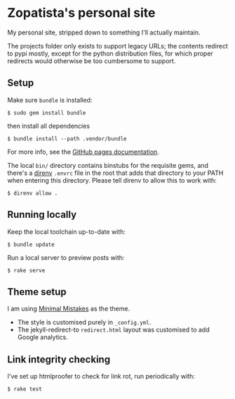# Zopatista's personal site

My personal site, stripped down to something I'll actually maintain.

The projects folder only exists to support legacy URLs; the contents redirect
to pypi mostly, except for the python distribution files, for which proper
redirects would otherwise be too cumbersome to support.

## Setup

Make sure `bundle` is installed:

```shell
$ sudo gem install bundle
```

then install all dependencies

```shell
$ bundle install --path .vendor/bundle
```

For more info, see the [GitHub pages documentation](https://help.github.com/articles/using-jekyll-with-pages).

The local `bin/` directory contains binstubs for the requisite gems, and
there's a [direnv](https://github.com/zimbatm/direnv) `.envrc` file in the root
that adds that directory to your PATH when entering this directory. Please
tell direnv to allow this to work with:

```shell
$ direnv allow .
```

## Running locally

Keep the local toolchain up-to-date with:

```shell
$ bundle update
```

Run a local server to preview posts with:

```shell
$ rake serve
```

## Theme setup

I am using [Minimal Mistakes](https://github.com/mmistakes/minimal-mistakes) as the theme.

* The style is customised purely in `_config.yml`.
* The jekyll-redirect-to `redirect.html` layout was customised to add Google analytics.

## Link integrity checking

I've set up htmlproofer to check for link rot, run periodically with:

```shell
$ rake test
```
